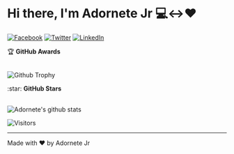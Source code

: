 # Hi there, I'm Adornete Jr :computer:<->:heart:

<!--
I'm building a [transparent IT agency](https://cidcomp.com.br) and the project [Jornada Sênior](https://jornadasenior.com.br) to help young developers.
-->

[![Facebook](https://img.shields.io/badge/facebook-%231877F2.svg?&style=for-the-badge&logo=facebook&logoColor=white)](https://facebook.com/adornetejr) 
[![Twitter](https://img.shields.io/badge/twitter-%231DA1F2.svg?&style=for-the-badge&logo=twitter&logoColor=white)](https://twitter.com/adornetejr) 
[![LinkedIn](https://img.shields.io/badge/linkedin-%230077B5.svg?&style=for-the-badge&logo=linkedin&logoColor=white)](https://linkedin.com/in/adornetejr)

<!--
- :muscle: Currently running IT agency - https://cidcomp.com.br.
- :gift_heart: Co-author of multiple open source projects.
- :moneybag: Looking for new clients, [contact me](mailto:adorentejr@gmail.com) please or hire via [Upwork](https://upwork.com/fl/adornetejr).
-->

<summary>&#127942 <b>GitHub Awards</b></summary><br/>

![Github Trophy](https://github-profile-trophy.vercel.app/?username=adornetejr)

<summary>:star: <b>GitHub Stars</b></summary><br/>

![Adornete's github stats](https://github-readme-stats.vercel.app/api?username=adornetejr&show_icons=true&title_color=fff&icon_color=79ff97&text_color=9f9f9f&bg_color=151515)

![Visitors](https://visitor-badge.laobi.icu/badge?page_id=adornetejr)

---
Made with ❤️ by Adornete Jr


<!--
**adornetejr/adornetejr** is a ✨ _special_ ✨ repository because its `README.md` (this file) appears on your GitHub profile.

Here are some ideas to get you started:

- 🔭 I’m currently working on ...
- 🌱 I’m currently learning ...
- 👯 I’m looking to collaborate on ...
- 🤔 I’m looking for help with ...
- 💬 Ask me about ...
- 📫 How to reach me: ...
- 😄 Pronouns: ...
- ⚡ Fun fact: ...
-->
